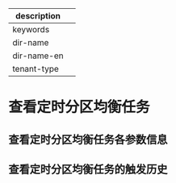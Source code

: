 |description||
|---|---|
|keywords||
|dir-name||
|dir-name-en||
|tenant-type||

# 查看定时分区均衡任务

## 查看定时分区均衡任务各参数信息









## 查看定时分区均衡任务的触发历史